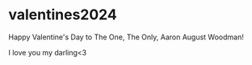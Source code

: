 # valentines2024
Happy Valentine's Day to The One, The Only, Aaron August Woodman!

I love you my darling<3